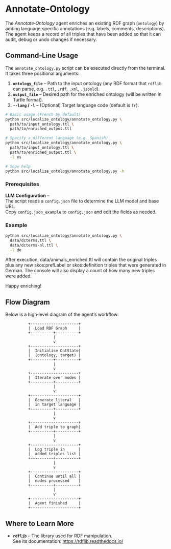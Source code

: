 # Annotate‑Ontology

The *Annotate‑Ontology* agent enriches an existing RDF graph (`ontology`) by adding
language‑specific annotations (e.g. labels, comments, descriptions).  
The agent keeps a record of all triples that have been added so that it can
audit, debug or undo changes if necessary.

## Command‑Line Usage

The `annotate_ontology.py` script can be executed directly from the terminal.  
It takes three positional arguments:

1. **`ontology_file`** – Path to the input ontology (any RDF format that `rdflib` can parse, e.g. `.ttl`, `.rdf`, `.xml`, `.jsonld`).
2. **`output_file`** – Desired path for the enriched ontology (will be written in Turtle format).
3. **`--lang` / `-l`** – (Optional) Target language code (default is `fr`).

```bash
# Basic usage (French by default)
python src/localize_ontology/annotate_ontology.py \
  path/to/input_ontology.ttl \
  path/to/enriched_output.ttl

# Specify a different language (e.g. Spanish)
python src/localize_ontology/annotate_ontology.py \
  path/to/input_ontology.ttl \
  path/to/enriched_output.ttl \
  -l es

# Show help
python src/localize_ontology/annotate_ontology.py -h
```

### Prerequisites

**LLM Configuration** –  
The script reads a `config.json` file to determine the LLM model and base URL.  
Copy `config.json_example` to `config.json` and edit the fields as needed.

### Example

```bash
python src/localize_ontology/annotate_ontology.py \
  data/dcterms.ttl \
  data/dcterms-nl.ttl \
  -l de

```  
After execution, data/animals_enriched.ttl will contain the original triples plus any new skos:prefLabel or skos:definition triples that were generated in German. The console will also display a count of how many new triples were added.

Happy enriching!

## Flow Diagram

Below is a high‑level diagram of the agent’s workflow:

```
          +---------------------+
          |  Load RDF Graph     |
          +----------+----------+
                     |
                     v
          +---------------------+
          |  Initialise OntState|
          |  (ontology, target) |
          +----------+----------+
                     |
                     v
          +---------------------+
          |  Iterate over nodes |
          +----------+----------+
                     |
                     v
          +---------------------+
          |  Generate literal   |
          |  in target language |
          +----------+----------+
                     |
                     v
          +---------------------+
          |  Add triple to graph|
          +----------+----------+
                     |
                     v
          +---------------------+
          |  Log triple in      |
          |  added_triples list |
          +----------+----------+
                     |
                     v
          +---------------------+
          |  Continue until all |
          |  nodes processed    |
          +----------+----------+
                     |
                     v
          +---------------------+
          |  Agent finished     |
          +---------------------+
```

## Where to Learn More

* **`rdflib`** – The library used for RDF manipulation.  
  See its documentation: https://rdflib.readthedocs.io/
